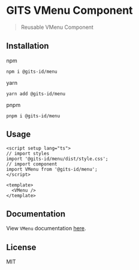 # GITS VMenu Component

> Reusable VMenu Component

## Installation

npm

```
npm i @gits-id/menu
```

yarn

```
yarn add @gits-id/menu
```

pnpm

```
pnpm i @gits-id/menu
```

## Usage

```vue
<script setup lang="ts">
// import styles
import '@gits-id/menu/dist/style.css';
// import component
import VMenu from '@gits-id/menu';
</script>

<template>
  <VMenu />
</template>
```

## Documentation

View `VMenu` documentation [here](https://gits-ui.web.app/?path=/story/components-menu--default).

## License

MIT
